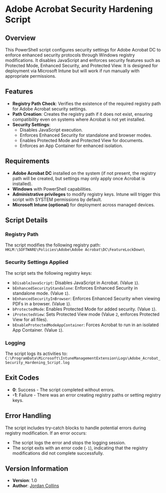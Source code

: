# Adobe Acrobat Security Hardening Script

## Overview

This PowerShell script configures security settings for Adobe Acrobat DC to enforce enhanced security protocols through Windows registry modifications. It disables JavaScript and enforces security features such as Protected Mode, Enhanced Security, and Protected View. It is designed for deployment via Microsoft Intune but will work if run manually with appropriate permissions.

## Features

- **Registry Path Check**: Verifies the existence of the required registry path for Adobe Acrobat security settings.
- **Path Creation**: Creates the registry path if it does not exist, ensuring compatibility even on systems where Acrobat is not yet installed.
- **Security Settings**:
  - Disables JavaScript execution.
  - Enforces Enhanced Security for standalone and browser modes.
  - Enables Protected Mode and Protected View for documents.
  - Enforces an App Container for enhanced isolation.

## Requirements

- **Adobe Acrobat DC** installed on the system (if not present, the registry path will be created, but settings may only apply once Acrobat is installed).
- **Windows** with PowerShell capabilities.
- **Administrative privileges** to modify registry keys. Intune will trigger this script with SYSTEM permissions by default.
- **Microsoft Intune (optional)** for deployment across managed devices.

## Script Details

### Registry Path

The script modifies the following registry path: `HKLM:\SOFTWARE\Policies\Adobe\Adobe Acrobat\DC\FeatureLockDown\`

### Security Settings Applied

The script sets the following registry keys:

- `bDisableJavaScript`: Disables JavaScript in Acrobat. (Value `1`).
- `bEnhancedSecurityStandalone`: Enforces Enhanced Security in standalone mode. (Value `1`).
- `bEnhancedSecurityInBrowser`: Enforces Enhanced Security when viewing PDFs in a browser. (Value `1`).
- `bProtectedMode`: Enables Protected Mode for added security. (Value `1`).
- `iProtectedView`: Sets Protected View mode (Value `2`, enforces Protected View for all files).
- `bEnableProtectedModeAppContainer`: Forces Acrobat to run in an isolated App Container. (Value `1`).

### Logging

The script logs its activities to: `C:\ProgramData\Microsoft\IntuneManagementExtension\Logs\Adobe_Acrobat_Security_Hardening_Script.log`

## Exit Codes

- **0**: Success - The script completed without errors.
- **-1**: Failure - There was an error creating registry paths or setting registry keys.

## Error Handling

The script includes try-catch blocks to handle potential errors during registry modification. If an error occurs:

- The script logs the error and stops the logging session.
- The script exits with an error code (`-1`), indicating that the registry modifications did not complete successfully.

## Version Information

- **Version**: 1.0
- **Author**: [Jordan Collins](https://github.com/JordanCollinsNZ/Intune-Acrobat-Hardening)
